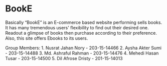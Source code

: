 # BookE
Basically “BookE” is an E-commerce based website performing sells books. It has many tremendous users' flexibility to find out their desired one.
Readout a glimpse of books then purchase according to their preference. Also, this site offers Ebooks to its users. 

Group Members:
    1. Nusrat Jahan Nory    - 203-15-14466
    2. Aysha Akter Sumi     - 203-15-14488
    3. Md. Ashraful Rahman  - 203-15-14476
    4. Mehedi Hasan Tusar   - 203-15-14500
    5. Dil Afrose Dristy    - 201-15-14013
